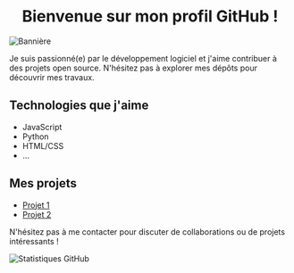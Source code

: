 <div align="center">

# Bienvenue sur mon profil GitHub !
</div>

![Bannière](https://github.com/BounAbdallah/BounAbdallah/main/banniere_github.png)

Je suis passionné(e) par le développement logiciel et j'aime contribuer à des projets open source. N'hésitez pas à explorer mes dépôts pour découvrir mes travaux.

## Technologies que j'aime

- JavaScript
- Python
- HTML/CSS
- ...

## Mes projets

- [Projet 1](lien_vers_projet_1)
- [Projet 2](lien_vers_projet_2)

N'hésitez pas à me contacter pour discuter de collaborations ou de projets intéressants !

![Statistiques GitHub](https://github-readme-stats.vercel.app/api?username=votre_nom&show_icons=true)

